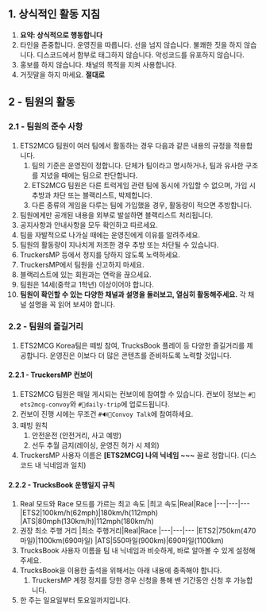## 1. 상식적인 활동 지침
1. **요약: 상식적으로 행동합니다**
1. 타인을 존중합니다. 운영진을 따릅니다. 선을 넘지 않습니다. 불쾌한 짓을 하지 않습니다. 디스코드에서 함부로 태그하지 않습니다. 악성코드를 유포하지 않습니다.
1. 홍보를 하지 않습니다. 채널의 목적을 지켜 사용합니다.
1. 거짓말을 하지 마세요. **절대로**

## 2 - 팀원의 활동

### 2.1 - 팀원의 준수 사항
1. ETS2MCG 팀원이 여러 팀에서 활동하는 경우 다음과 같은 내용의 규정을 적용합니다.
    1. 팀의 기준은 운영진이 정합니다. 단체가 팀이라고 명시하거나, 팀과 유사한 구조를 지녔을 때에는 팀으로 판단합니다.
    1. ETS2MCG 팀원은 다른 트럭게임 관련 팀에 동시에 가입할 수 없으며, 가입 시 추방과 차단 또는 블랙리스트, 박제합니다.
    1. 다른 종류의 게임을 다루는 팀에 가입했을 경우, 활동량이 적으면 추방합니다.
1. 팀원에게만 공개된 내용을 외부로 발설하면 블랙리스트 처리됩니다.
1. 공지사항과 안내사항을 모두 확인하고 따르세요.
1. 팀을 자발적으로 나가실 때에는 운영진에게 이유를 알려주세요.
1. 팀원의 활동량이 지나치게 저조한 경우 추방 또는 차단될 수 있습니다.
1. TruckersMP 등에서 정지를 당하지 않도록 노력하세요.
1. TruckersMP에서 팀원을 신고하지 마세요.
1. 블랙리스트에 있는 회원과는 연락을 끊으세요.
1. 팀원은 14세(중학교 1학년) 이상이어야 합니다.
1. **팀원이 확인할 수 있는 다양한 채널과 설명을 둘러보고, 열심히 활동해주세요.** 각 채널 설명을 꼭 읽어 보셔야 합니다.

### 2.2 - 팀원의 즐길거리
1. ETS2MCG Korea팀은 떼빙 참여, TrucksBook 플레이 등 다양한 즐길거리를 제공합니다. 운영진은 이보다 더 많은 콘텐츠를 준비하도록 노력할 것입니다.

#### 2.2.1 - TruckersMP 컨보이
1. ETS2MCG 팀원은 매일 게시되는 컨보이에 참여할 수 있습니다. 컨보이 정보는 `#🚛ets2mcg-convoy`와 `#🚚daily-trip`에 업로드됩니다.
1. 컨보이 진행 시에는 무조건 `#🔊🚚Convoy Talk`에 참여하세요.
1. 떼빙 원칙
    1. 안전운전 (안전거리, 사고 예방)
    1. 선두 추월 금지(레이싱, 운영진 허가 시 제외)
1. TruckersMP 사용자 이름은 **[ETS2MCG] 나의 닉네임 \~\~\~** 꼴로 정합니다. (디스코드 내 닉네임과 일치)

#### 2.2.2 - TrucksBook 운행일지 규칙
1. Real 모드와 Race 모드를 가르는 최고 속도
    |최고 속도|Real|Race
    |---|---|---
    |ETS2|100km/h(62mph)|180km/h(112mph)
    |ATS|80mph(130km/h)|112mph(180km/h)
1. 권장 최소 주행 거리
    |최소 주행거리|Real|Race
    |---|---|---
    |ETS2|750km(470마일)|1100km(690마일)
    |ATS|550마일(900km)|690마일(1100km)
1. TrucksBook 사용자 이름을 팀 내 닉네임과 비슷하게, 바로 알아볼 수 있게 설정해주세요.
1. TrucksBook을 이용한 출석을 위해서는 아래 내용에 충족해야 합니다.
    1. TruckersMP 계정 정지를 당한 경우 신청을 통해 밴 기간동안 신청 후 가능합니다.
1.  한 주는 일요일부터 토요일까지입니다.
